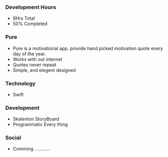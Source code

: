 ### Development Hours
  * 8Hrs Total
  * 50% Completed


### Pure
  * Pure is a motivational app. provide hand picked  motivation quote every day of the year.
  * Works with out internet
  * Quotes never repeat
  * Simple, and elegent designed
  

### Technology
  * Swift

### Development
  * Skalenton StoryBoard
  * Programmatic Every thing


### Social
  * Comming ............




